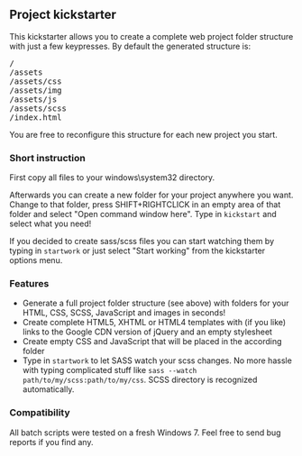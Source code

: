 ## Project kickstarter ##

This kickstarter allows you to create a complete web project folder structure with just a few keypresses. By default the generated structure is:

<pre>/
/assets
/assets/css
/assets/img
/assets/js
/assets/scss
/index.html</pre>

You are free to reconfigure this structure for each new project you start.

### Short instruction ###

First copy all files to your windows\system32 directory. 

Afterwards you can create a new folder for your project anywhere you want. 
Change to that folder, press SHIFT+RIGHTCLICK in an empty area of that folder and select "Open command window here". 
Type in `kickstart` and select what you need!

If you decided to create sass/scss files you can start watching them by typing in `startwork` or just select "Start working" from the kickstarter options menu.


### Features ###

* Generate a full project folder structure (see above) with folders for your HTML, CSS, SCSS, JavaScript and images in seconds!
* Create complete HTML5, XHTML or HTML4 templates with (if you like) links to the Google CDN version of jQuery and an empty stylesheet
* Create empty CSS and JavaScript that will be placed in the according folder
* Type in `startwork` to let SASS watch your scss changes. No more hassle with typing complicated stuff like `sass --watch path/to/my/scss:path/to/my/css`. SCSS directory is recognized automatically.


### Compatibility ###

All batch scripts were tested on a fresh Windows 7. Feel free to send bug reports if you find any.